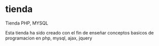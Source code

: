 # tienda
Tienda PHP, MYSQL

Esta tienda ha sido creado con el fin de enseñar conceptos basicos de programacion en php, mysql, ajax, jquery
